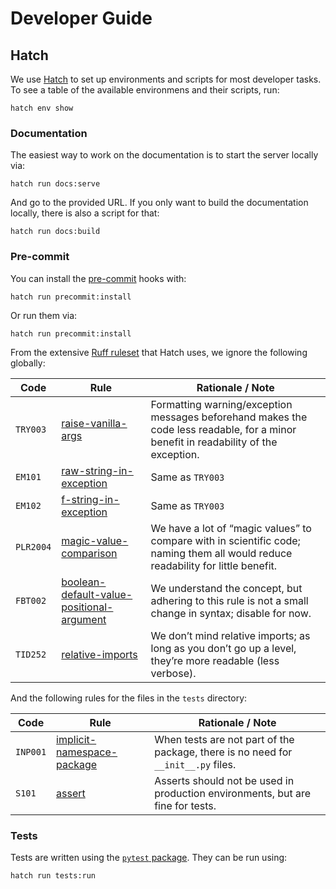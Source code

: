 # Developer Guide

## Hatch

We use [Hatch](https://hatch.pypa.io/latest) to set up environments and scripts for most developer tasks.
To see a table of the available environmens and their scripts, run:

    hatch env show

### Documentation

The easiest way to work on the documentation is to start the server locally via:

    hatch run docs:serve

And go to the provided URL.
If you only want to build the documentation locally, there is also a script for that:

    hatch run docs:build

### Pre-commit

You can install the [pre-commit](https://pre-commit.com/) hooks with:

    hatch run precommit:install

Or run them via:

    hatch run precommit:install

From the extensive [Ruff ruleset](https://docs.astral.sh/ruff/rules/) that Hatch uses, we ignore the following globally:

| Code      | Rule                                                                                                                      | Rationale / Note                                                                                                                    |
| --------- | ------------------------------------------------------------------------------------------------------------------------- | ----------------------------------------------------------------------------------------------------------------------------------- |
| `TRY003`  | [raise-vanilla-args](https://docs.astral.sh/ruff/rules/raise-vanilla-args/)                                               | Formatting warning/exception messages beforehand makes the code less readable, for a minor benefit in readability of the exception. |
| `EM101`   | [raw-string-in-exception](https://docs.astral.sh/ruff/rules/raw-string-in-exception/)                                     | Same as `TRY003`                                                                                                                    |
| `EM102`   | [f-string-in-exception](https://docs.astral.sh/ruff/rules/f-string-in-exception/)                                         | Same as `TRY003`                                                                                                                    |
| `PLR2004` | [magic-value-comparison](https://docs.astral.sh/ruff/rules/magic-value-comparison/)                                       | We have a lot of “magic values” to compare with in scientific code; naming them all would reduce readability for little benefit.    |
| `FBT002`  | [boolean-default-value-positional-argument](https://docs.astral.sh/ruff/rules/boolean-default-value-positional-argument/) | We understand the concept, but adhering to this rule is not a small change in syntax; disable for now.                              |
| `TID252`  | [relative-imports](https://docs.astral.sh/ruff/rules/relative-imports/)                                                   | We don’t mind relative imports; as long as you don’t go up a level, they’re more readable (less verbose).                           |

And the following rules for the files in the `tests` directory:

| Code      | Rule                                                                                                                      | Rationale / Note                                                                                                                    |
| --------- | ------------------------------------------------------------------------------------------------------------------------- | ----------------------------------------------------------------------------------------------------------------------------------- |
| `INP001`  | [implicit-namespace-package](https://docs.astral.sh/ruff/rules/implicit-namespace-package/)                               | When tests are not part of the package, there is no need for `__init__.py` files.                                                   |
| `S101`    | [assert](https://docs.astral.sh/ruff/rules/assert/)                                                                       | Asserts should not be used in production environments, but are fine for tests.                                                      |

### Tests

Tests are written using the [`pytest` package](https://docs.pytest.org/en/stable/index.html).
They can be run using:

    hatch run tests:run
